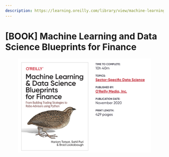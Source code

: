 ```yaml
---
description: https://learning.oreilly.com/library/view/machine-learning-and/9781492073048/
---
```


# \[BOOK] Machine Learning and Data Science Blueprints for Finance

<figure><img src="../../../.gitbook/assets/image (1).png" alt=""><figcaption></figcaption></figure>
